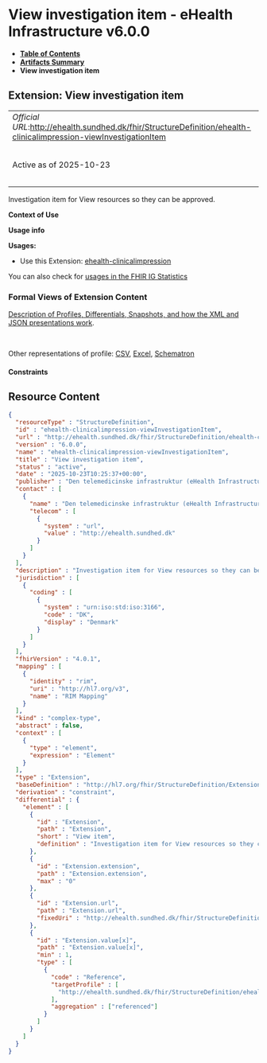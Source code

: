 # View investigation item - eHealth Infrastructure v6.0.0

* [**Table of Contents**](toc.md)
* [**Artifacts Summary**](artifacts.md)
* **View investigation item**

## Extension: View investigation item 

| | |
| :--- | :--- |
| *Official URL*:http://ehealth.sundhed.dk/fhir/StructureDefinition/ehealth-clinicalimpression-viewInvestigationItem | *Version*:6.0.0 |
| Active as of 2025-10-23 | *Computable Name*:ehealth-clinicalimpression-viewInvestigationItem |

Investigation item for View resources so they can be approved.

**Context of Use**

**Usage info**

**Usages:**

* Use this Extension: [ehealth-clinicalimpression](StructureDefinition-ehealth-clinicalimpression.md)

You can also check for [usages in the FHIR IG Statistics](https://packages2.fhir.org/xig/dk.ehealth.sundhed.fhir.ig.core|current/StructureDefinition/ehealth-clinicalimpression-viewInvestigationItem)

### Formal Views of Extension Content

 [Description of Profiles, Differentials, Snapshots, and how the XML and JSON presentations work](http://build.fhir.org/ig/FHIR/ig-guidance/readingIgs.html#structure-definitions). 

 

Other representations of profile: [CSV](StructureDefinition-ehealth-clinicalimpression-viewInvestigationItem.csv), [Excel](StructureDefinition-ehealth-clinicalimpression-viewInvestigationItem.xlsx), [Schematron](StructureDefinition-ehealth-clinicalimpression-viewInvestigationItem.sch) 

#### Constraints



## Resource Content

```json
{
  "resourceType" : "StructureDefinition",
  "id" : "ehealth-clinicalimpression-viewInvestigationItem",
  "url" : "http://ehealth.sundhed.dk/fhir/StructureDefinition/ehealth-clinicalimpression-viewInvestigationItem",
  "version" : "6.0.0",
  "name" : "ehealth-clinicalimpression-viewInvestigationItem",
  "title" : "View investigation item",
  "status" : "active",
  "date" : "2025-10-23T10:25:37+00:00",
  "publisher" : "Den telemedicinske infrastruktur (eHealth Infrastructure)",
  "contact" : [
    {
      "name" : "Den telemedicinske infrastruktur (eHealth Infrastructure)",
      "telecom" : [
        {
          "system" : "url",
          "value" : "http://ehealth.sundhed.dk"
        }
      ]
    }
  ],
  "description" : "Investigation item for View resources so they can be approved.",
  "jurisdiction" : [
    {
      "coding" : [
        {
          "system" : "urn:iso:std:iso:3166",
          "code" : "DK",
          "display" : "Denmark"
        }
      ]
    }
  ],
  "fhirVersion" : "4.0.1",
  "mapping" : [
    {
      "identity" : "rim",
      "uri" : "http://hl7.org/v3",
      "name" : "RIM Mapping"
    }
  ],
  "kind" : "complex-type",
  "abstract" : false,
  "context" : [
    {
      "type" : "element",
      "expression" : "Element"
    }
  ],
  "type" : "Extension",
  "baseDefinition" : "http://hl7.org/fhir/StructureDefinition/Extension",
  "derivation" : "constraint",
  "differential" : {
    "element" : [
      {
        "id" : "Extension",
        "path" : "Extension",
        "short" : "View item",
        "definition" : "Investigation item for View resources so they can be approved."
      },
      {
        "id" : "Extension.extension",
        "path" : "Extension.extension",
        "max" : "0"
      },
      {
        "id" : "Extension.url",
        "path" : "Extension.url",
        "fixedUri" : "http://ehealth.sundhed.dk/fhir/StructureDefinition/ehealth-clinicalimpression-viewInvestigationItem"
      },
      {
        "id" : "Extension.value[x]",
        "path" : "Extension.value[x]",
        "min" : 1,
        "type" : [
          {
            "code" : "Reference",
            "targetProfile" : [
              "http://ehealth.sundhed.dk/fhir/StructureDefinition/ehealth-view"
            ],
            "aggregation" : ["referenced"]
          }
        ]
      }
    ]
  }
}

```
